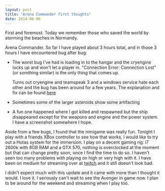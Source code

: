 ```yaml
---
layout: post
title: "Arena Commander first thoughts"
date: 2014-06-06
---
```


First and foremost. Today we remember those who saved the world by storming the beaches in Normandy.

Arena Commander.  So far I have played about 3 hours total, and in those 3 hours I have encountered bug after bug:

* The worst bug I've had is loading in to the hangar and the cryengine locks up and won't let a player in. "Connection Error: Connection Lost"(or somthing similar)
  is the only thing that comes up.

  Turns out cryengine and teamspeak 3 and a windows service hate each other and the bug has been around for a few years. The explanation and fix can be found [here](https://forums.robertsspaceindustries.com/discussion/140453/a-possible-fix-for-windows-7-users-stuck-on-loading)

* Sometimes some of the larger asteroids show some artifacting

* A fun one happened where I got killed and respawned but the ship disappeared except for the weapons and engine and the power system. I have a screenshot somewhere I hope.

Aside from a few bugs, I found that the minigame was really fun. Tonight I play with a friends XBox controller to see how that works. I would like to try out a Hotas system for the immersion. I play on a decent gaming rig: i7 2600k with 8GB RAM and a GTX 570, nothing is overclocked at the moment but that can change pretty soon, once I find the time to do so. I haven't seen too many problems with playing on high or very high with it. I have been on medium for streaming over at [twitch](http://www.twitch.tv/moto_d) and it still doesn't look bad.

I didn't expect much with this update and it came with more than I thought it would. I love it. I seriously can't wait to see the Avenger in game now. I plan to be around for the weekend and streaming when I play too. 
